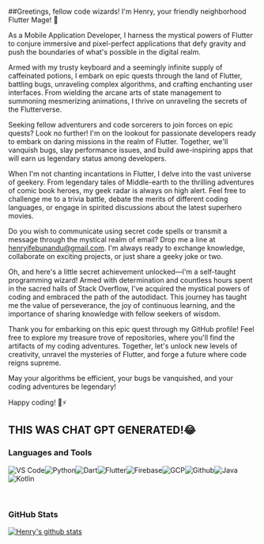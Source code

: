 ##Greetings, fellow code wizards! I'm Henry, your friendly neighborhood Flutter Mage! 👋

As a Mobile Application Developer, I harness the mystical powers of Flutter to conjure immersive and pixel-perfect applications that defy gravity and push the boundaries of what's possible in the digital realm.

Armed with my trusty keyboard and a seemingly infinite supply of caffeinated potions, I embark on epic quests through the land of Flutter, battling bugs, unraveling complex algorithms, and crafting enchanting user interfaces. From wielding the arcane arts of state management to summoning mesmerizing animations, I thrive on unraveling the secrets of the Flutterverse.

Seeking fellow adventurers and code sorcerers to join forces on epic quests? Look no further! I'm on the lookout for passionate developers ready to embark on daring missions in the realm of Flutter. Together, we'll vanquish bugs, slay performance issues, and build awe-inspiring apps that will earn us legendary status among developers.

When I'm not chanting incantations in Flutter, I delve into the vast universe of geekery. From legendary tales of Middle-earth to the thrilling adventures of comic book heroes, my geek radar is always on high alert. Feel free to challenge me to a trivia battle, debate the merits of different coding languages, or engage in spirited discussions about the latest superhero movies.

Do you wish to communicate using secret code spells or transmit a message through the mystical realm of email? Drop me a line at henryifebunandu@gmail.com. I'm always ready to exchange knowledge, collaborate on exciting projects, or just share a geeky joke or two.

Oh, and here's a little secret achievement unlocked—I'm a self-taught programming wizard! Armed with determination and countless hours spent in the sacred halls of Stack Overflow, I've acquired the mystical powers of coding and embraced the path of the autodidact. This journey has taught me the value of perseverance, the joy of continuous learning, and the importance of sharing knowledge with fellow seekers of wisdom.

Thank you for embarking on this epic quest through my GitHub profile! Feel free to explore my treasure trove of repositories, where you'll find the artifacts of my coding adventures. Together, let's unlock new levels of creativity, unravel the mysteries of Flutter, and forge a future where code reigns supreme.

May your algorithms be efficient, your bugs be vanquished, and your coding adventures be legendary!

Happy coding! 🚀⚡️

## THIS WAS CHAT GPT GENERATED!😂



<!-- ### Hi there 👋

My name is Ifebunandu Henry, I'm a Mobile Application Developer -->


<!--
**maykhid/maykhid** is a ✨ _special_ ✨ repository because its `README.md` (this file) appears on your GitHub profile.

Here are some ideas to get you started:

- 🔭 I’m currently working on ...
- 🌱 I’m currently learning Django (Django rest framework)
- 👯 I’m looking to collaborate on Flutter projects
- 🤔 I’m looking for help with DRF for Backend development
- 💬 Ask me about Flutter and Anime - 🌝
- 📫 How to reach me: henryifebunandu@gmail.com
- 😄 Pronouns: He/Him/His
- ⚡ Fun fact: Self taught programmer
-->

<!-- - 🔭 I’m currently working on Flutter apps
- 👯 I’m looking to collaborate on Flutter projects
- 💬 Ask me about Flutter and Anime - 🌝
- 📫 How to reach me: henryifebunandu@gmail.com
- 😄 Pronouns: He/Him/His
- ⚡ Fun fact: Self taught programmer
<br /> -->

### Languages and Tools

![VS Code](https://img.shields.io/badge/VS_Code-blue?style=for-the-badge&logo=visual-studio-code)![Python](https://img.shields.io/badge/Python-lightgrey?style=for-the-badge&logo=python)![Dart](https://img.shields.io/badge/Dart-informational?style=for-the-badge&logo=dart)![Flutter](https://img.shields.io/badge/Flutter-informational?style=for-the-badge&logo=flutter)![Firebase](https://img.shields.io/badge/Firebase-yellow?style=for-the-badge&logo=firebase&)![GCP](https://img.shields.io/badge/Google_Cloud-lightgrey?style=for-the-badge&logo=google-cloud)![Github](https://img.shields.io/badge/Github-black?style=for-the-badge&logo=github)![Java](https://img.shields.io/badge/Java-red?style=for-the-badge&logo=java)![Kotlin](https://img.shields.io/badge/Kotlin-pink?style=for-the-badge&logo=kotlin)

<br />


### GitHub Stats

[![Henry's github stats](https://github-readme-stats.vercel.app/api?username=maykhid&show_icons=true)](https://github.com/maykhid/github-readme-stats)


<!-- [![Top Langs](https://github-readme-stats.vercel.app/api/top-langs/?username=maykhid)](https://github.com/maykhid/github-readme-stats) -->
